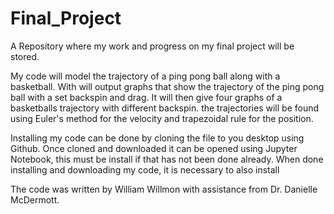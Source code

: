# Final_Project
A Repository where my work and progress on my final project will be stored.

My code will model the trajectory of a ping pong ball along with a basketball. With will output graphs that show the trajectory of the ping pong ball with a set backspin and drag. It will then give four graphs of a basketballs trajectory with different backspin. the trajectories will be found using Euler's method for the velocity and trapezoidal rule for the position. 

Installing my code can be done by cloning the file to you desktop using Github. Once cloned and downloaded it can be opened using Jupyter Notebook, this must be install if that has not been done already. When done installing  and downloading my code, it is necessary to also install

The code was written by William Willmon with assistance from Dr. Danielle McDermott.
